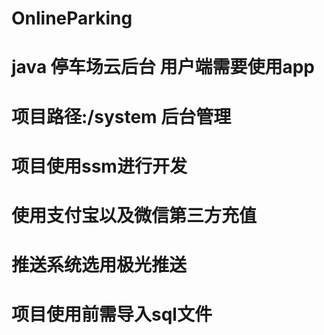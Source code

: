 # OnlineParking
# java 停车场云后台 用户端需要使用app
# 项目路径:/system 后台管理 
# 项目使用ssm进行开发
# 使用支付宝以及微信第三方充值
# 推送系统选用极光推送
# 项目使用前需导入sql文件
